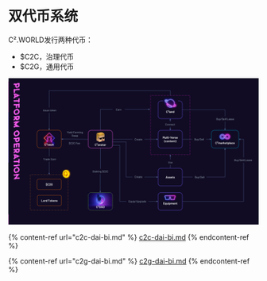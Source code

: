 # 双代币系统

C².WORLD发行两种代币：

* $C2C，治理代币
* $C2G，通用代币

![](<../../.gitbook/assets/image (10).png>)

{% content-ref url="c2c-dai-bi.md" %}
[c2c-dai-bi.md](c2c-dai-bi.md)
{% endcontent-ref %}

{% content-ref url="c2g-dai-bi.md" %}
[c2g-dai-bi.md](c2g-dai-bi.md)
{% endcontent-ref %}
